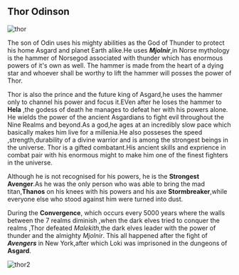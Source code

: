 ## Thor Odinson

![thor](https://user-images.githubusercontent.com/51374035/60188551-1c86a280-984d-11e9-8735-e9cea304cc10.jpg)

The son of Odin uses his mighty abilities as the God of Thunder to protect his home Asgard and planet Earth alike.He uses **_Mjolnir_**,in Norse mythology is the hammer of Norsegod associated with thunder which has enormous powers of it's own as well. The hammer is made from the heart of a dying star and whoever shall be worthy to lift the hammer will posses the power of Thor.

Thor is also the prince and the future king of Asgard,he uses the hammer only to channel his power and focus it.EVen after he loses the hammer to **Hela** ,the godess of death he manages to defeat her with his powers alone.
He wields the power of the ancient Asgardians to fight evil throughout the Nine Realms and beyond.As a god,he ages at an incredibly slow pace which basically makes him live for a millenia.He also posseses the speed ,strength,durability of a divine warrior and is among the strongest beings in the universe.
Thor is a gifted combatant.His ancient skills and exprience in combat pair with his enormous might to make him one of the finest fighters in the universe.


Although he is not recognised for his powers, he is the **Strongest Avenger**.As he was the only person who was able to bring the mad titan,**Thanos** on his knees with his powers and his axe **Stormbreaker**,while everyone else who stood against him were turned into dust.

During the **Convergence**, which occurs every 5000 years where the walls between the 7 realms diminish ,when the dark elves tried to conquer the realms ,Thor defeated _Malekith_,the dark elves leader with the power of thunder and the almighty  _Mjolnir_. This all happened after the fight of **_Avengers_** in New York,after which Loki was imprisoned in the dungeons of **Asgard**. 



![thor2](https://user-images.githubusercontent.com/51374035/60189632-dd595100-984e-11e9-9f39-5f6cee5ccc08.gif)
